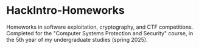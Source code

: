 # HackIntro-Homeworks
Homeworks in software exploitation, cryptography, and CTF competitions. Completed for the "Computer Systems Protection and Security" course, in the 5th year of my undergraduate studies (spring 2025).
